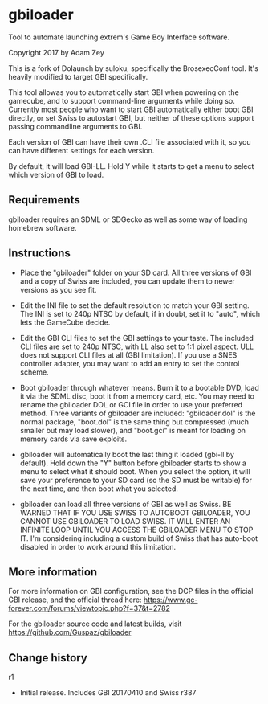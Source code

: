 # gbiloader
Tool to automate launching extrem's Game Boy Interface software.

Copyright 2017 by Adam Zey

This is a fork of Dolaunch by suloku, specifically the BrosexecConf tool. It's heavily modified to target GBI specifically.

This tool allowas you to automatically start GBI when powering on the gamecube, and to support command-line arguments while doing so. Currently most people who want to start GBI automatically either boot GBI directly, or set Swiss to autostart GBI, but neither of these options support passing commandline arguments to GBI.

Each version of GBI can have their own .CLI file associated with it, so you can have different settings for each version.

By default, it will load GBI-LL. Hold Y while it starts to get a menu to select which version of GBI to load.


## Requirements

gbiloader requires an SDML or SDGecko as well as some way of loading homebrew software.


## Instructions

- Place the "gbiloader" folder on your SD card. All three versions of GBI and a copy of Swiss are included, you can update them to newer versions as you see fit.

- Edit the INI file to set the default resolution to match your GBI setting. The INI is set to 240p NTSC by default, if in doubt, set it to "auto", which lets the GameCube decide.

- Edit the GBI CLI files to set the GBI settings to your taste. The included CLI files are set to 240p NTSC, with LL also set to 1:1 pixel aspect. ULL does not support CLI files at all (GBI limitation). If you use a SNES controller adapter, you may want to add an entry to set the control scheme.

- Boot gbiloader through whatever means. Burn it to a bootable DVD, load it via the SDML disc, boot it from a memory card, etc. You may need to rename the gbiloader DOL or GCI file in order to use your preferred method. Three variants of gbiloader are included: "gbiloader.dol" is the normal package, "boot.dol" is the same thing but compressed (much smaller but may load slower), and "boot.gci" is meant for loading on memory cards via save exploits.

- gbiloader will automatically boot the last thing it loaded (gbi-ll by default). Hold down the "Y" button before gbiloader starts to show a menu to select what it should boot. When you select the option, it will save your preference to your SD card (so the SD must be writable) for the next time, and then boot what you selected.

- gbiloader can load all three versions of GBI as well as Swiss. BE WARNED THAT IF YOU USE SWISS TO AUTOBOOT GBILOADER, YOU CANNOT USE GBILOADER TO LOAD SWISS. IT WILL ENTER AN INFINITE LOOP UNTIL YOU ACCESS THE GBILOADER MENU TO STOP IT. I'm considering including a custom build of Swiss that has auto-boot disabled in order to work around this limitation.


## More information

For more information on GBI configuration, see the DCP files in the official GBI release, and the official thread here: <https://www.gc-forever.com/forums/viewtopic.php?f=37&t=2782>

For the gbiloader source code and latest builds, visit <https://github.com/Guspaz/gbiloader>


## Change history

r1
- Initial release. Includes GBI 20170410 and Swiss r387